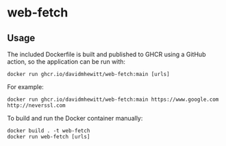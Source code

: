 # web-fetch

## Usage 

The included Dockerfile is built and published to GHCR using a GitHub action, so the application can be run with:
```
docker run ghcr.io/davidmhewitt/web-fetch:main [urls]
```

For example:

```
docker run ghcr.io/davidmhewitt/web-fetch:main https://www.google.com http://neverssl.com
```

To build and run the Docker container manually:

```
docker build . -t web-fetch
docker run web-fetch [urls]
```